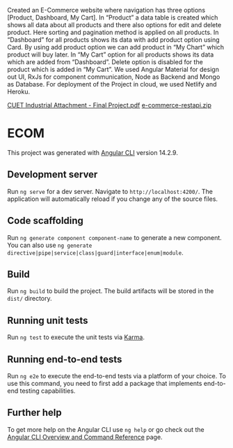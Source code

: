 Created an E-Commerce website where navigation has three options [Product, Dashboard, My Cart]. In “Product” a data table is created which shows all data about all products and there also options for edit and delete product. Here sorting and pagination method is applied on all products. In “Dashboard” for all products shows its data with add product option using Card. By using add product option we can add product in “My Chart” which product will buy later. In “My Cart” option for all products shows its data which are added from “Dashboard”. Delete option is disabled for the product which is added in “My Cart”. We used Angular Material for design out UI, RxJs for component communication, Node as Backend and Mongo as Database. For deployment of the Project in cloud, we used Netlify and Heroku.

[CUET Industrial Attachment - Final Project.pdf](https://github.com/TanzinAhammad/E-Commerce/files/9996071/CUET.Industrial.Attachment.-.Final.Project.pdf)
[e-commerce-restapi.zip](https://github.com/TanzinAhammad/E-Commerce/files/9996072/e-commerce-restapi.zip)

# ECOM

This project was generated with [Angular CLI](https://github.com/angular/angular-cli) version 14.2.9.

## Development server

Run `ng serve` for a dev server. Navigate to `http://localhost:4200/`. The application will automatically reload if you change any of the source files.

## Code scaffolding

Run `ng generate component component-name` to generate a new component. You can also use `ng generate directive|pipe|service|class|guard|interface|enum|module`.

## Build

Run `ng build` to build the project. The build artifacts will be stored in the `dist/` directory.

## Running unit tests

Run `ng test` to execute the unit tests via [Karma](https://karma-runner.github.io).

## Running end-to-end tests

Run `ng e2e` to execute the end-to-end tests via a platform of your choice. To use this command, you need to first add a package that implements end-to-end testing capabilities.

## Further help

To get more help on the Angular CLI use `ng help` or go check out the [Angular CLI Overview and Command Reference](https://angular.io/cli) page.

